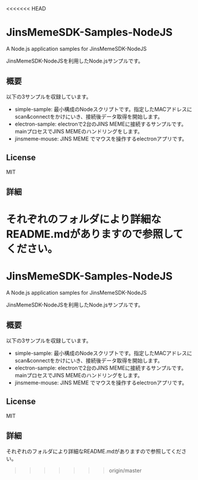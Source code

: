 <<<<<<< HEAD
# JinsMemeSDK-Samples-NodeJS

A Node.js application samples for JinsMemeSDK-NodeJS 

JinsMemeSDK-NodeJSを利用したNode.jsサンプルです。

## 概要

以下の3サンプルを収録しています。

- simple-sample: 最小構成のNodeスクリプトです。指定したMACアドレスにscan&connectをかけにいき、接続後データ取得を開始します。
- electron-sample: electronで2台のJINS MEMEに接続するサンプルです。mainプロセスでJINS MEMEのハンドリングをします。
- jinsmeme-mouse: JINS MEME でマウスを操作するelectronアプリです。

## License

MIT

## 詳細

それぞれのフォルダにより詳細なREADME.mdがありますので参照してください。
=======
# JinsMemeSDK-Samples-NodeJS

A Node.js application samples for JinsMemeSDK-NodeJS 

JinsMemeSDK-NodeJSを利用したNode.jsサンプルです。

## 概要

以下の3サンプルを収録しています。

- simple-sample: 最小構成のNodeスクリプトです。指定したMACアドレスにscan&connectをかけにいき、接続後データ取得を開始します。
- electron-sample: electronで2台のJINS MEMEに接続するサンプルです。mainプロセスでJINS MEMEのハンドリングをします。
- jinsmeme-mouse: JINS MEME でマウスを操作するelectronアプリです。

## License

MIT

## 詳細

それぞれのフォルダにより詳細なREADME.mdがありますので参照してください。
>>>>>>> origin/master
